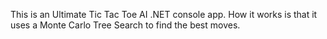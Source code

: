 This is an Ultimate Tic Tac Toe AI .NET console app. How it works is that it uses a Monte Carlo Tree Search to find the best moves.

